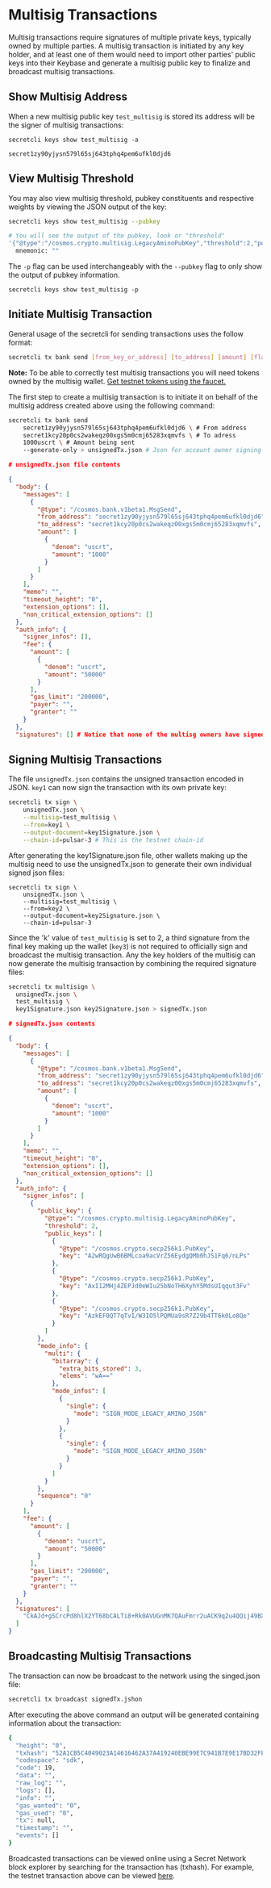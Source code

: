# Multisig Transactions

Multisig transactions require signatures of multiple private keys, typically owned by multiple parties. A multisig transaction is initiated by any key holder, and at least one of them would need to import other parties' public keys into their Keybase and generate a multisig public key to finalize and broadcast multisig transactions.

## Show Multisig Address

When a new multisig public key `test_multisig` is stored its address will be the signer of multisig transactions:

```
secretcli keys show test_multisig -a

secret1zy90yjysn579l65sj643tphq4pem6ufkl0djd6
```

## View Multisig Threshold

You may also view multisig threshold, pubkey constituents and respective weights by viewing the JSON output of the key:

```bash
secretcli keys show test_multisig --pubkey

# You will see the output of the pubkey, look or "threshold"
'{"@type":"/cosmos.crypto.multisig.LegacyAminoPubKey","threshold":2,"public_keys":[{"@type":"/cosmos.crypto.secp256k1.PubKey","key":"AiXwUPtwTJqxKZq/BjKi+7EFhqR2Aj9QT94lFzb5Ednp"},{"@type":"/cosmos.crypto.secp256k1.PubKey","key":"A7QMHOt+yLGddDxey51QLofwsTJWfqyzYmNOB9L1Oz1S"},{"@type":"/cosmos.crypto.secp256k1.PubKey","key":"A0QMBqFY4J39i6NrH4qR5uOEnyytpkyeWFg/e0sPd8NJ"}]}'
  mnemonic: ""
```

The `-p` flag can be used interchangeably with the `--pubkey` flag to only show the output of pubkey information.

```
secretcli keys show test_multisig -p
```

## Initiate Multisig Transaction

General usage of the secretcli for sending transactions uses the follow format:

```bash
secretcli tx bank send [from_key_or_address] [to_address] [amount] [flags]
```

**Note:** To be able to correctly test multisig transactions you will need tokens owned by the multisig wallet. [Get testnet tokens using the faucet.](https://faucet.pulsar.scrttestnet.com/)

The first step to create a multisig transaction is to initiate it on behalf of the multisig address created above using the following command:

```bash
secretcli tx bank send 
    secret1zy90yjysn579l65sj643tphq4pem6ufkl0djd6 \ # From address
    secret1kcy20p0cs2wakeqz00xgs5m0cmj65283xqmvfs \ # To adress 
    1000uscrt \ # Amount being sent 
    --generate-only > unsignedTx.json # Json for account owner signing
```

```json
# unsignedTx.json file contents 

{
  "body": {
    "messages": [
      {
        "@type": "/cosmos.bank.v1beta1.MsgSend",
        "from_address": "secret1zy90yjysn579l65sj643tphq4pem6ufkl0djd6",
        "to_address": "secret1kcy20p0cs2wakeqz00xgs5m0cmj65283xqmvfs",
        "amount": [
          {
            "denom": "uscrt",
            "amount": "1000"
          }
        ]
      }
    ],
    "memo": "",
    "timeout_height": "0",
    "extension_options": [],
    "non_critical_extension_options": []
  },
  "auth_info": {
    "signer_infos": [],
    "fee": {
      "amount": [
        {
          "denom": "uscrt",
          "amount": "50000"
        }
      ],
      "gas_limit": "200000",
      "payer": "",
      "granter": ""
    }
  },
  "signatures": [] # Notice that none of the multisg owners have signed yet
```

## Signing Multisig Transactions

The file `unsignedTx.json` contains the unsigned transaction encoded in JSON. `key1` can now sign the transaction with its own private key:

```bash
secretcli tx sign \ 
    unsignedTx.json \
    --multisig=test_multisig \
    --from=key1 \
    --output-document=key1Signature.json \
    --chain-id=pulsar-3 # This is the testnet chain-id
```

After generating the key1Signature.json file, other wallets making up the multisig need to use the unsignedTx.json to generate their own individual signed json files:

```
secretcli tx sign \ 
    unsignedTx.json \
    --multisig=test_multisig \
    --from=key2 \
    --output-document=key2Signature.json \
    --chain-id=pulsar-3
```

Since the 'k' value of `test_multisig` is set to 2, a third signature from the final key making up the wallet (`key3`) is not required to officially sign and broadcast the multisig transaction. Any the key holders of the multisig can now generate the multisig transaction by combining the required signature files:

```bash
secretcli tx multisign \
  unsignedTx.json \
  test_multisig \
  key1Signature.json key2Signature.json > signedTx.json
```

```json
# signedTx.json contents 

{
  "body": {
    "messages": [
      {
        "@type": "/cosmos.bank.v1beta1.MsgSend",
        "from_address": "secret1zy90yjysn579l65sj643tphq4pem6ufkl0djd6",
        "to_address": "secret1kcy20p0cs2wakeqz00xgs5m0cmj65283xqmvfs",
        "amount": [
          {
            "denom": "uscrt",
            "amount": "1000"
          }
        ]
      }
    ],
    "memo": "",
    "timeout_height": "0",
    "extension_options": [],
    "non_critical_extension_options": []
  },
  "auth_info": {
    "signer_infos": [
      {
        "public_key": {
          "@type": "/cosmos.crypto.multisig.LegacyAminoPubKey",
          "threshold": 2,
          "public_keys": [
            {
              "@type": "/cosmos.crypto.secp256k1.PubKey",
              "key": "A2wRQgUwB6BMLcoa9acVrZ56EydgQMb0hJS1Fq6/nLPs"
            },
            {
              "@type": "/cosmos.crypto.secp256k1.PubKey",
              "key": "AxI12MHj4ZEPJd0eWIu25bNoTH6XyhY5MdsUIqqut3Fv"
            },
            {
              "@type": "/cosmos.crypto.secp256k1.PubKey",
              "key": "AzkEF0QT7qTvI/W3IO5lPQMUa9sR7Z29b4TT6k0Lo8Qe"
            }
          ]
        },
        "mode_info": {
          "multi": {
            "bitarray": {
              "extra_bits_stored": 3,
              "elems": "wA=="
            },
            "mode_infos": [
              {
                "single": {
                  "mode": "SIGN_MODE_LEGACY_AMINO_JSON"
                }
              },
              {
                "single": {
                  "mode": "SIGN_MODE_LEGACY_AMINO_JSON"
                }
              }
            ]
          }
        },
        "sequence": "0"
      }
    ],
    "fee": {
      "amount": [
        {
          "denom": "uscrt",
          "amount": "50000"
        }
      ],
      "gas_limit": "200000",
      "payer": "",
      "granter": ""
    }
  },
  "signatures": [
    "CkAJd+gSCrcPd8hlX2YT68bCALTi8+Rk0AVUGnMK7QAuFmrr2uACK9q2u4QQij49BXL6LaXEhZkUXFc3aCkMxmJFCkCEeY7AGFowB+GIBiZkEUsJg/RjM/cvqt/JvBcSYwDiS2EAMBMGItZNP/WdRX1pnbCWIHIo5Wqohc0qJ8WYfkm6"
  ]
}
```

## Broadcasting Multisig Transactions

The transaction can now be broadcast to the network using the singed.json file:

```bash
secretcli tx broadcast signedTx.jshon
```

After executing the above command an output will be generated containing information about the transaction:

```bash
{
  "height": "0",
  "txhash": "52A1CB5C4049023A14616462A37A419240EBE99E7C941B7E9E17BD32FE92B134",
  "codespace": "sdk",
  "code": 19,
  "data": "",
  "raw_log": "",
  "logs": [],
  "info": "",
  "gas_wanted": "0",
  "gas_used": "0",
  "tx": null,
  "timestamp": "",
  "events": []
}
```

Broadcasted transactions can be viewed online using a Secret Network block explorer by searching for the transaction has (txhash). For example, the testnet transaction above can be viewed [here](https://testnet.ping.pub/secret/tx/52A1CB5C4049023A14616462A37A419240EBE99E7C941B7E9E17BD32FE92B134).
